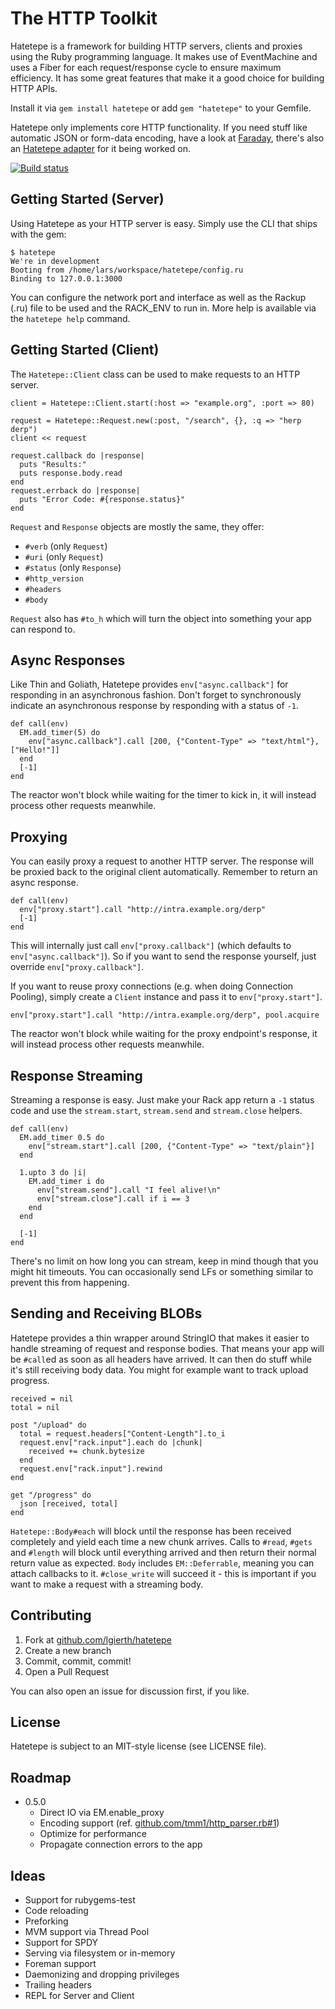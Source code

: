 The HTTP Toolkit
================

Hatetepe is a framework for building HTTP servers, clients and proxies using the
Ruby programming language. It makes use of EventMachine and uses a Fiber for
each request/response cycle to ensure maximum efficiency. It has some great
features that make it a good choice for building HTTP APIs.

Install it via `gem install hatetepe` or add `gem "hatetepe"` to your Gemfile.

Hatetepe only implements core HTTP functionality. If you need stuff like
automatic JSON or form-data encoding, have a look at
[Faraday](https://github.com/technoweenie/faraday), there's also an
[Hatetepe adapter](https://github.com/lgierth/faraday/tree/hatetepe-support)
for it being worked on.

[![Build status](https://secure.travis-ci.org/lgierth/hatetepe.png?branch=master)](http://travis-ci.org/lgierth/hatetepe)


Getting Started (Server)
------------------------

Using Hatetepe as your HTTP server is easy. Simply use the CLI that ships with
the gem:

    $ hatetepe
    We're in development
    Booting from /home/lars/workspace/hatetepe/config.ru
    Binding to 127.0.0.1:3000

You can configure the network port and interface as well as the Rackup (.ru)
file to be used and the RACK_ENV to run in. More help is available via the
`hatetepe help` command.


Getting Started (Client)
------------------------

The `Hatetepe::Client` class can be used to make requests to an HTTP server.

    client = Hatetepe::Client.start(:host => "example.org", :port => 80)

    request = Hatetepe::Request.new(:post, "/search", {}, :q => "herp derp")
    client << request

    request.callback do |response|
      puts "Results:"
      puts response.body.read
    end
    request.errback do |response|
      puts "Error Code: #{response.status}"
    end

`Request` and `Response` objects are mostly the same, they offer:

- `#verb` (only `Request`)
- `#uri` (only `Request`)
- `#status` (only `Response`)
- `#http_version`
- `#headers`
- `#body`

`Request` also has `#to_h` which will turn the object into something your
app can respond to.


Async Responses
---------------

Like Thin and Goliath, Hatetepe provides `env["async.callback"]` for responding
in an asynchronous fashion. Don't forget to synchronously indicate an
asynchronous response by responding with a status of `-1`.

    def call(env)
      EM.add_timer(5) do
        env["async.callback"].call [200, {"Content-Type" => "text/html"}, ["Hello!"]]
      end
      [-1]
    end

The reactor won't block while waiting for the timer to kick in, it will
instead process other requests meanwhile.


Proxying
--------

You can easily proxy a request to another HTTP server. The response will be
proxied back to the original client automatically. Remember to return an
async response.

    def call(env)
      env["proxy.start"].call "http://intra.example.org/derp"
      [-1]
    end

This will internally just call `env["proxy.callback"]` (which defaults to
`env["async.callback"]`). So if you want to send the response yourself, just
override `env["proxy.callback"]`.

If you want to reuse proxy connections (e.g. when doing Connection Pooling),
simply create a `Client` instance and pass it to `env["proxy.start"]`.

    env["proxy.start"].call "http://intra.example.org/derp", pool.acquire

The reactor won't block while waiting for the proxy endpoint's response,
it will instead process other requests meanwhile.


Response Streaming
------------------

Streaming a response is easy. Just make your Rack app return a `-1` status code
and use the `stream.start`, `stream.send` and `stream.close` helpers.

    def call(env)
      EM.add_timer 0.5 do
        env["stream.start"].call [200, {"Content-Type" => "text/plain"}]
      end
      
      1.upto 3 do |i|
        EM.add_timer i do
          env["stream.send"].call "I feel alive!\n"
          env["stream.close"].call if i == 3
        end
      end
      
      [-1]
    end

There's no limit on how long you can stream, keep in mind though that you might
hit timeouts. You can occasionally send LFs or something similar to prevent this
from happening.


Sending and Receiving BLOBs
---------------------------

Hatetepe provides a thin wrapper around StringIO that makes it easier to handle
streaming of request and response bodies. That means your app will be `#call`ed
as soon as all headers have arrived. It can then do stuff while it's still
receiving body data. You might for example want to track upload progress.

    received = nil
    total = nil

    post "/upload" do
      total = request.headers["Content-Length"].to_i
      request.env["rack.input"].each do |chunk|
        received += chunk.bytesize
      end
      request.env["rack.input"].rewind
    end
    
    get "/progress" do
      json [received, total]
    end

`Hatetepe::Body#each` will block until the response has been received completely
and yield each time a new chunk arrives. Calls to `#read`, `#gets` and `#length`
will block until everything arrived and then return their normal return value
as expected. `Body` includes `EM::Deferrable`, meaning you can attach
callbacks to it. `#close_write` will succeed it - this is important if you
want to make a request with a streaming body.


Contributing
------------

1. Fork at [github.com/lgierth/hatetepe](https://github.com/lgierth/hatetepe)
2. Create a new branch
3. Commit, commit, commit!
4. Open a Pull Request

You can also open an issue for discussion first, if you like.


License
-------

Hatetepe is subject to an MIT-style license (see LICENSE file).


Roadmap
-------

- 0.5.0
  - Direct IO via EM.enable_proxy
  - Encoding support (ref. [github.com/tmm1/http_parser.rb#1](https://github.com/tmm1/http_parser.rb/pull/1))
  - Optimize for performance
  - Propagate connection errors to the app


Ideas
-----

- Support for rubygems-test
- Code reloading
- Preforking
- MVM support via Thread Pool
- Support for SPDY
- Serving via filesystem or in-memory
- Foreman support
- Daemonizing and dropping privileges
- Trailing headers
- REPL for Server and Client
